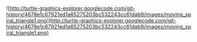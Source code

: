 ![http://turtle-graphics-explorer.googlecode.com/git-history/4678e1c67921ed1a65275203bc532243cc61dab9/images/moving_spiral_triangle1.png](http://turtle-graphics-explorer.googlecode.com/git-history/4678e1c67921ed1a65275203bc532243cc61dab9/images/moving_spiral_triangle1.png)